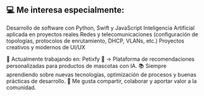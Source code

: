## 💻 Me interesa especialmente:
Desarrollo de software con Python, Swift y JavaScript
Inteligencia Artificial aplicada en proyectos reales
Redes y telecomunicaciones (configuración de topologías, protocolos de enrutamiento, DHCP, VLANs, etc.)
Proyectos creativos y modernos de UI/UX

🚀 Actualmente trabajando en:
Petixfy 🐾 → Plataforma de recomendaciones personalizadas para productos de mascotas con IA.
📚 Siempre aprendiendo sobre nuevas tecnologías, optimización de procesos y buenas prácticas de desarrollo.
🔗 Me gusta compartir, colaborar y aportar valor a la comunidad.

<!--

-->
